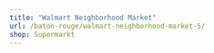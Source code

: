 ```yaml
---
title: "Walmart Neighborhood Market"
url: /baton-rouge/walmart-neighborhood-market-5/
shop: Supermarkt
---
```


